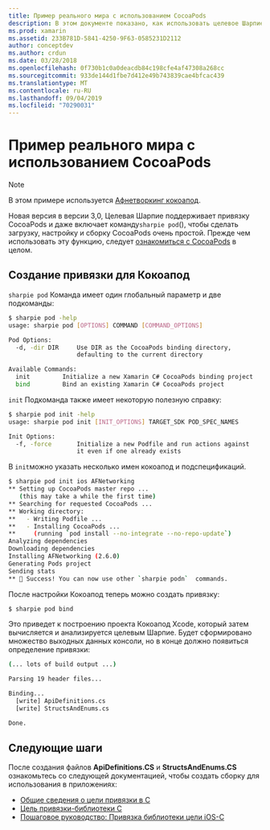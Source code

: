 ```yaml
---
title: Пример реального мира с использованием CocoaPods
description: В этом документе показано, как использовать целевое Шарпие для автоматического C# создания определений привязки из кокоапод.
ms.prod: xamarin
ms.assetid: 233B781D-5841-4250-9F63-0585231D2112
author: conceptdev
ms.author: crdun
ms.date: 03/28/2018
ms.openlocfilehash: 0f730b1c0a0deacdb84c198cfe4af47308a268cc
ms.sourcegitcommit: 933de144d1fbe7d412e49b743839cae4bfcac439
ms.translationtype: MT
ms.contentlocale: ru-RU
ms.lasthandoff: 09/04/2019
ms.locfileid: "70290031"
---
```

# <a name="real-world-example-using-cocoapods"></a>Пример реального мира с использованием CocoaPods

> [!NOTE]
> В этом примере используется [Афнетворкинг кокоапод](https://cocoapods.org/pods/AFNetworking).

Новая версия в версии 3,0, Целевая Шарпие поддерживает привязку CocoaPods и даже включает команду`sharpie pod`(), чтобы сделать загрузку, настройку и сборку CocoaPods очень простой. Прежде чем использовать эту функцию, следует [ознакомиться с CocoaPods](https://cocoapods.org) в целом.

## <a name="creating-a-binding-for-a-cocoapod"></a>Создание привязки для Кокоапод

`sharpie pod` Команда имеет один глобальный параметр и две подкоманды:

```bash
$ sharpie pod -help
usage: sharpie pod [OPTIONS] COMMAND [COMMAND_OPTIONS]

Pod Options:
  -d, -dir DIR     Use DIR as the CocoaPods binding directory,
                   defaulting to the current directory

Available Commands:
  init         Initialize a new Xamarin C# CocoaPods binding project
  bind         Bind an existing Xamarin C# CocoaPods project
```

`init` Подкоманда также имеет некоторую полезную справку:

```bash
$ sharpie pod init -help
usage: sharpie pod init [INIT_OPTIONS] TARGET_SDK POD_SPEC_NAMES

Init Options:
  -f, -force       Initialize a new Podfile and run actions against
                   it even if one already exists
```

В `init`можно указать несколько имен кокоапод и подспецификаций.

```bash
$ sharpie pod init ios AFNetworking
** Setting up CocoaPods master repo ...
   (this may take a while the first time)
** Searching for requested CocoaPods ...
** Working directory:
**   - Writing Podfile ...
**   - Installing CocoaPods ...
**     (running `pod install --no-integrate --no-repo-update`)
Analyzing dependencies
Downloading dependencies
Installing AFNetworking (2.6.0)
Generating Pods project
Sending stats
** 🍻 Success! You can now use other `sharpie podn`  commands.
```

После настройки Кокоапод теперь можно создать привязку:

```bash
$ sharpie pod bind
```

Это приведет к построению проекта Кокоапод Xcode, который затем вычисляется и анализируется целевым Шарпие. Будет сформировано множество выходных данных консоли, но в конце должно появиться определение привязки:

```bash
(... lots of build output ...)

Parsing 19 header files...

Binding...
  [write] ApiDefinitions.cs
  [write] StructsAndEnums.cs

Done.
```

## <a name="next-steps"></a>Следующие шаги

После создания файлов **ApiDefinitions.CS** и **StructsAndEnums.CS** ознакомьтесь со следующей документацией, чтобы создать сборку для использования в приложениях:

- [Общие сведения о цели привязки в C](~/cross-platform/macios/binding/overview.md)
- [Цель привязки-библиотеки C](~/cross-platform/macios/binding/objective-c-libraries.md)
- [Пошаговое руководство: Привязка библиотеки цели iOS-C](~/ios/platform/binding-objective-c/walkthrough.md)
